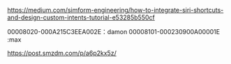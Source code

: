 https://medium.com/simform-engineering/how-to-integrate-siri-shortcuts-and-design-custom-intents-tutorial-e53285b550cf


00008020-000A215C3EEA002E：damon
00008101-000230900A00001E :max


https://post.smzdm.com/p/a6p2kx5z/
